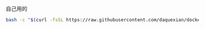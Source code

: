 自己用的

```bash
bash -c "$(curl -fsSL https://raw.githubusercontent.com/daquexian/dockerfiles/master/base/tian)"
```

